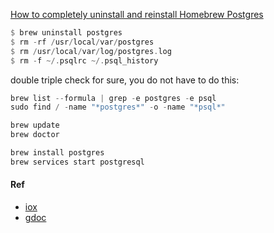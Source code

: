 
[How to completely uninstall and reinstall Homebrew Postgres](https://blog.testdouble.com/posts/2021-01-28-how-to-completely-uninstall-homebrew-postgres/)

```rust
$ brew uninstall postgres
$ rm -rf /usr/local/var/postgres
$ rm /usr/local/var/log/postgres.log
$ rm -f ~/.psqlrc ~/.psql_history
```

double triple check for sure, you do not have to do this:

```rust
brew list --formula | grep -e postgres -e psql
sudo find / -name "*postgres*" -o -name "*psql*"
```

```rust
brew update
brew doctor
```

```rust
brew install postgres
brew services start postgresql
```

#### Ref
* [iox](./iox.md)
* [gdoc](https://docs.google.com/document/d/e/2PACX-1vQ2cTRWln8Nyn2yQh4CWwvyN5yI3Op-4RA3MpB1moivlQtBBQ9KhR5N2vvkMiZz51t_1EPhj5SDmJh5/pub)

